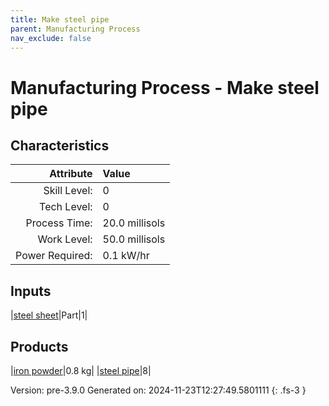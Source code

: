```yaml
---
title: Make steel pipe
parent: Manufacturing Process
nav_exclude: false
---
```

# Manufacturing Process - Make steel pipe


## Characteristics

| Attribute      | Value |
|--------:|:------|
|Skill Level:|0|
|Tech Level:|0|
|Process Time:|20.0 millisols|
|Work Level:|50.0 millisols|
|Power Required:|0.1 kW/hr|

## Inputs

|[steel sheet](../part/steel-sheet.html)|Part|1|

## Products

|[iron powder](../resource/iron-powder.html)|0.8 kg|
|[steel pipe](../part/steel-pipe.html)|8|


Version: pre-3.9.0 Generated on: 2024-11-23T12:27:49.5801111
{: .fs-3 }

